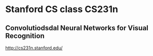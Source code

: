 # Stanford CS class CS231n
## Convolutiodsdal Neural Networks for Visual Recognition

http://cs231n.stanford.edu/
